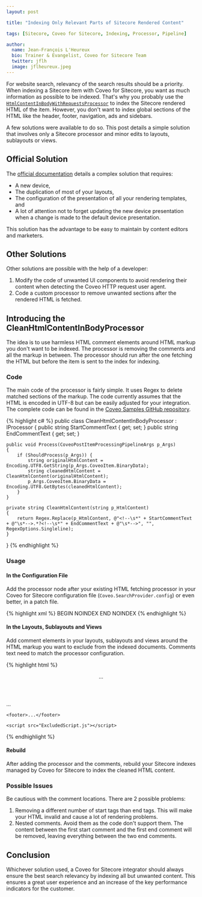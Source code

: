 ```yaml
---
layout: post

title: "Indexing Only Relevant Parts of Sitecore Rendered Content"

tags: [Sitecore, Coveo for Sitecore, Indexing, Processor, Pipeline]

author:
  name: Jean-François L'Heureux
  bio: Trainer & Evangelist, Coveo for Sitecore Team
  twitter: jflh
  image: jflheureux.jpeg
---
```


For website search, relevancy of the search results should be a priority. When indexing a Sitecore item with Coveo for Sitecore, you want as much information as possible to be indexed. That's why you probably use the [`HtmlContentInBodyWithRequestsProcessor`](https://developers.coveo.com/display/public/SitecoreV3/Indexing+Documents+with+HTML+Content+Processor) to index the Sitecore rendered HTML of the item. However, you don't want to index global sections of the HTML like the header, footer, navigation, ads and sidebars.

A few solutions were available to do so. This post details a simple solution that involves only a Sitecore processor and minor edits to layouts, sublayouts or views.

<!-- more -->

## Official Solution

The [official documentation](https://developers.coveo.com/display/public/SitecoreV3/Indexing+Documents+with+HTML+Content+Processor) details a complex solution that requires:

* A new device,
* The duplication of most of your layouts,
* The configuration of the presentation of all your rendering templates, and
* A lot of attention not to forget updating the new device presentation when a change is made to the default device presentation.

This solution has the advantage to be easy to maintain by content editors and marketers.

## Other Solutions

Other solutions are possible with the help of a developer:

1. Modify the code of unwanted UI components to avoid rendering their content when detecting the Coveo HTTP request user agent.
2. Code a custom processor to remove unwanted sections after the rendered HTML is fetched.

## Introducing the CleanHtmlContentInBodyProcessor

The idea is to use harmless HTML comment elements around HTML markup you don't want to be indexed. The processor is removing the comments and all the markup in between. The processor should run after the one fetching the HTML but before the item is sent to the index for indexing.

### Code

The main code of the processor is fairly simple. It uses Regex to delete matched sections of the markup. The code currently assumes that the HTML is encoded in UTF-8 but can be easily adjusted for your integration. The complete code can be found in the [Coveo Samples GitHub repository](https://github.com/coveo/samples/blob/master/coveo-for-sitecore/processors/CleanHtmlContentInBodyProcessor.cs).

{% highlight c# %}
public class CleanHtmlContentInBodyProcessor : IProcessor<CoveoPostItemProcessingPipelineArgs>
{
    public string StartCommentText { get; set; }
    public string EndCommentText { get; set; }

    public void Process(CoveoPostItemProcessingPipelineArgs p_Args)
    {
        if (ShouldProcess(p_Args)) {
            string originalHtmlContent = Encoding.UTF8.GetString(p_Args.CoveoItem.BinaryData);
            string cleanedHtmlContent = CleanHtmlContent(originalHtmlContent);
            p_Args.CoveoItem.BinaryData = Encoding.UTF8.GetBytes(cleanedHtmlContent);
        }
    }

    private string CleanHtmlContent(string p_HtmlContent)
    {
        return Regex.Replace(p_HtmlContent, @"<!--\s*" + StartCommentText + @"\s*-->.*?<!--\s*" + EndCommentText + @"\s*-->", "", RegexOptions.Singleline);
    }
}
{% endhighlight %}

### Usage

#### In the Configuration File

Add the processor node after your existing HTML fetching processor in your Coveo for Sitecore configuration file (`Coveo.SearchProvider.config`) or even better, in a patch file.

{% highlight xml %}
<configuration xmlns:patch="http://www.sitecore.net/xmlconfig/">
  <sitecore>
    <pipelines>
      <coveoPostItemProcessingPipeline>
        <!-- Your existing HTML fetching processor -->
        <processor type="Coveo.SearchProvider.Processors.HtmlContentInBodyWithRequestsProcessor, Coveo.SearchProviderBase"/>
        <!-- The CleanHtmlContentInBodyProcessor processor -->
        <processor type="Coveo.For.Sitecore.Samples.Processors.CleanHtmlContentInBodyProcessor, Coveo.For.Sitecore.Samples">
          <StartCommentText>BEGIN NOINDEX</StartCommentText>
          <EndCommentText>END NOINDEX</EndCommentText>
        </processor>
      </coveoPostItemProcessingPipeline>
    </pipelines>
  </sitecore>
</configuration>
{% endhighlight %}

#### In the Layouts, Sublayouts and Views 

Add comment elements in your layouts, sublayouts and views around the HTML markup you want to exclude from the indexed documents. Comments text need to match the processor configuration.

{% highlight html %}
<body>
  <!-- BEGIN NOINDEX -->
    <header>...</header>
  <!-- END NOINDEX -->

  <div class="main-content">...</div>

  <!-- BEGIN NOINDEX -->
    <footer>...</footer>
  <!-- END NOINDEX -->

  <script src="IncludedScript.js"></script>

  <!-- BEGIN NOINDEX -->
    <script src="ExcludedScript.js"></script>
  <!-- END NOINDEX -->
</body>
{% endhighlight %}

#### Rebuild

After adding the processor and the comments, rebuild your Sitecore indexes managed by Coveo for Sitecore to index the cleaned HTML content.

### Possible Issues

Be cautious with the comment locations. There are 2 possible problems:

1. Removing a different number of start tags than end tags. This will make your HTML invalid and cause a lot of rendering problems.
2. Nested comments. Avoid them as the code don't support them. The content between the first start comment and the first end comment will be removed, leaving everything between the two end comments.

## Conclusion

Whichever solution used, a Coveo for Sitecore integrator should always ensure the best search relevancy by indexing all but unwanted content. This ensures a great user experience and an increase of the key performance indicators for the customer.